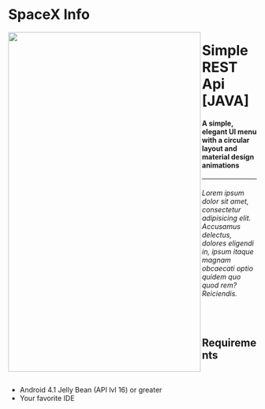 # SpaceX Info

<a href="https://github.com/dgritsenko/SpaceXInfo">
<img align="left" src="https://github.com/dgritsenko/SpaceXInfo/blob/master/preview.gif" width="390" height="688" /></a>

<p><h1 align="left">Simple REST Api [JAVA]</h1></p>

<h4>A simple, elegant UI menu with a circular layout and material design animations</h4>


___


<p><h6>Lorem ipsum dolor sit amet, consectetur adipisicing elit. Accusamus delectus, dolores eligendi in, ipsum itaque magnam obcaecati optio quidem quo quod rem? Reiciendis.</h6>
</p>

</br>

## Requirements
​
- Android 4.1 Jelly Bean (API lvl 16) or greater
- Your favorite IDE
